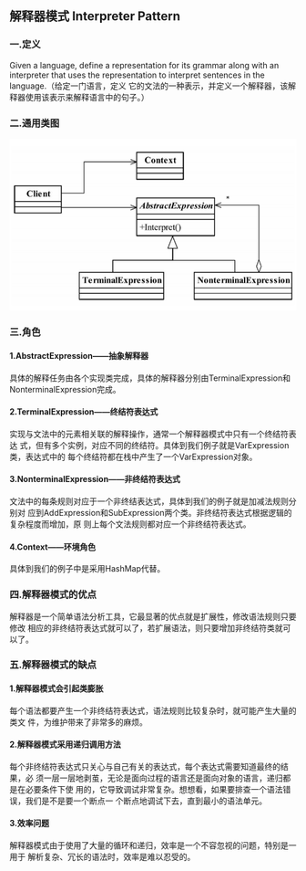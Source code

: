 ## 解释器模式  Interpreter Pattern
### 一.定义
Given a language, define a representation for its grammar along with an
interpreter that uses the representation to interpret sentences in the language.（给定一门语言，定义
它的文法的一种表示，并定义一个解释器，该解释器使用该表示来解释语言中的句子。）
### 二.通用类图
![](.readMe_images/f00be01c.png)
### 三.角色
#### 1.AbstractExpression——抽象解释器
具体的解释任务由各个实现类完成，具体的解释器分别由TerminalExpression和NonterminalExpression完成。
#### 2.TerminalExpression——终结符表达式
实现与文法中的元素相关联的解释操作，通常一个解释器模式中只有一个终结符表达
式，但有多个实例，对应不同的终结符。具体到我们例子就是VarExpression类，表达式中的
每个终结符都在栈中产生了一个VarExpression对象。
#### 3.NonterminalExpression——非终结符表达式
文法中的每条规则对应于一个非终结表达式，具体到我们的例子就是加减法规则分别对
应到AddExpression和SubExpression两个类。非终结符表达式根据逻辑的复杂程度而增加，原
则上每个文法规则都对应一个非终结符表达式。
#### 4.Context——环境角色
具体到我们的例子中是采用HashMap代替。
### 四.解释器模式的优点
解释器是一个简单语法分析工具，它最显著的优点就是扩展性，修改语法规则只要修改
相应的非终结符表达式就可以了，若扩展语法，则只要增加非终结符类就可以了。
### 五.解释器模式的缺点
#### 1.解释器模式会引起类膨胀
每个语法都要产生一个非终结符表达式，语法规则比较复杂时，就可能产生大量的类文
件，为维护带来了非常多的麻烦。
#### 2.解释器模式采用递归调用方法
每个非终结符表达式只关心与自己有关的表达式，每个表达式需要知道最终的结果，必
须一层一层地剥茧，无论是面向过程的语言还是面向对象的语言，递归都是在必要条件下使
用的，它导致调试非常复杂。想想看，如果要排查一个语法错误，我们是不是要一个断点一
个断点地调试下去，直到最小的语法单元。
#### 3.效率问题
解释器模式由于使用了大量的循环和递归，效率是一个不容忽视的问题，特别是一用于
解析复杂、冗长的语法时，效率是难以忍受的。

